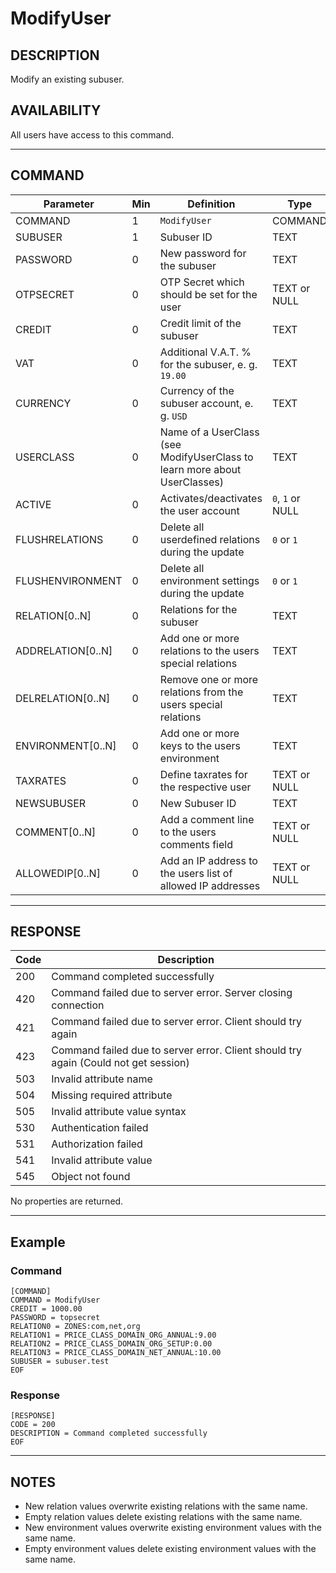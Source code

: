 # ModifyUser

## DESCRIPTION
Modify an existing subuser.

## AVAILABILITY
All users have access to this command.

----
## COMMAND

Parameter | Min | Definition | Type
---- | ---- | ---- | ----
COMMAND | 1 | `ModifyUser` | COMMAND
SUBUSER | 1 | Subuser ID | TEXT
PASSWORD | 0 | New password for the subuser | TEXT
OTPSECRET | 0 | OTP Secret which should be set for the user | TEXT or NULL
CREDIT | 0 | Credit limit of the subuser | TEXT
VAT | 0 | Additional V.A.T. % for the subuser, e. g. `19.00` | TEXT
CURRENCY | 0 | Currency of the subuser account, e. g. `USD` | TEXT
USERCLASS | 0 | Name of a UserClass (see ModifyUserClass to learn more about UserClasses) | TEXT
ACTIVE | 0 | Activates/deactivates the user account | `0`, `1` or NULL
FLUSHRELATIONS | 0 | Delete all userdefined relations during the update | `0` or `1`
FLUSHENVIRONMENT | 0 | Delete all environment settings during the update | `0` or `1`
RELATION[0..N] | 0 | Relations for the subuser | TEXT
ADDRELATION[0..N] | 0 | Add one or more relations to the users special relations | TEXT
DELRELATION[0..N] | 0 | Remove one or more relations from the users special relations | TEXT
ENVIRONMENT[0..N] | 0 | Add one or more keys to the users environment | TEXT
TAXRATES | 0 | Define taxrates for the respective user | TEXT or NULL
NEWSUBUSER | 0 | New Subuser ID | TEXT
COMMENT[0..N] | 0 | Add a comment line to the users comments field | TEXT or NULL
ALLOWEDIP[0..N] | 0 | Add an IP address to the users list of allowed IP addresses | TEXT or NULL

----
## RESPONSE

Code | Description
---- | ----
200 | Command completed successfully
420 | Command failed due to server error. Server closing connection
421 | Command failed due to server error. Client should try again
423 | Command failed due to server error. Client should try again (Could not get session)
503 | Invalid attribute name
504 | Missing required attribute
505 | Invalid attribute value syntax
530 | Authentication failed
531 | Authorization failed
541 | Invalid attribute value
545 | Object not found

No properties are returned.

----
## Example

### Command

```
[COMMAND]
COMMAND = ModifyUser
CREDIT = 1000.00
PASSWORD = topsecret
RELATION0 = ZONES:com,net,org
RELATION1 = PRICE_CLASS_DOMAIN_ORG_ANNUAL:9.00
RELATION2 = PRICE_CLASS_DOMAIN_ORG_SETUP:0.00
RELATION3 = PRICE_CLASS_DOMAIN_NET_ANNUAL:10.00
SUBUSER = subuser.test
EOF
```
### Response

```
[RESPONSE]
CODE = 200
DESCRIPTION = Command completed successfully
EOF
```

----
## NOTES
* New relation values overwrite existing relations with the same name.
* Empty relation values delete existing relations with the same name.
* New environment values overwrite existing environment values with the same name.
* Empty environment values delete existing environment values with the same name.
